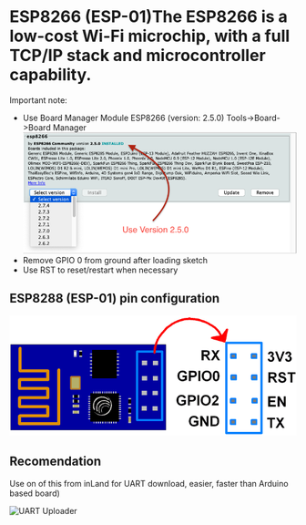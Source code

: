 # ESP8266 (ESP-01)The ESP8266 is a low-cost Wi-Fi microchip, with a full TCP/IP stack and microcontroller capability. 

Important note: 
- Use Board Manager Module ESP8266 (version: 2.5.0)  Tools->Board->Board Manager
![board manager](./esp8266-esp-01-board-manager.png)
- Remove GPIO 0 from ground after loading sketch
- Use RST to reset/restart when necessary


## ESP8288 (ESP-01) pin configuration

![pins](https://github.com/ObjectMatrix/esp8266/blob/main/bulb/ESP8266%20Pins.png)


## Recomendation
Use on of this from inLand for UART download, easier, faster than Arduino based board)

![UART Uploader](./uart-uploader.png)



